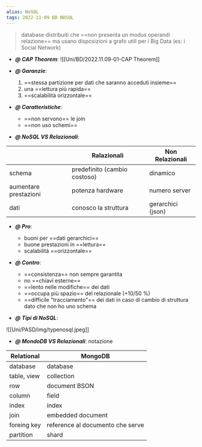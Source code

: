 ```yaml
---
alias: NoSQL
tags: 2022-11-09 BD NOSQL
---
```


> database distribuiti che ==non presenta un modus operandi relazione== ma usano disposizioni a grafo utili per i Big Data (es: i Social Network)

- ***@ CAP Theorem***: ![[Uni/BD/2022.11.09-01-CAP Theorem]]

- ***@ Garanzie***:
	1. ==stessa partizione per dati che saranno acceduti insieme==
	2. una ==lettura più rapida==
	3. ==scalabilità orizzontale==

- ***@ Caratteristiche***:
	- ==non servono== le join
	- ==non uso schemi==

- ***@ NoSQL VS Relazionali***:

||Ralazionali | Non Relazionali|
|---|---|---|
|schema|predefinito (cambio costoso)|dinamico|
|aumentare prestazioni|potenza hardware|numero server|
|dati|conosco la struttura|gerarchici (json)|

- ***@ Pro***:
	- buoni per ==dati gerarchici==
	- buone prestazioni in ==lettura==
	- scalabilità ==orizzontale==

- ***@ Contro***:
	- ==consistenza== non sempre garantita
	- no ==chiavi esterne==
	- ==lento nelle modifiche== dei dati
	- ==occupa più spazio== del relazionale (+10/50 %)
	- ==difficile "tracciamento"== dei dati in caso di cambio di struttura dato che non ho uno schema

- ***@ Tipi di NoSQL***:

![[Uni/PASD/img/typenosql.jpeg]]

- ***@ MondoDB VS Relazionali***: notazione

|Relational | MongoDB|
|---|---|
|database | database|
|table, view | collection|
|row |document BSON|
|column | field|
|index | index|
|join | embedded document|
|foreing key | reference al documento che serve|
|partition | shard|